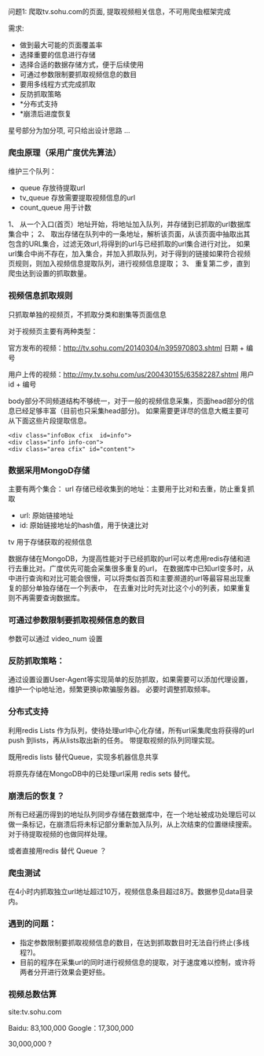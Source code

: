 问题1: 爬取tv.sohu.com的页面, 提取视频相关信息，不可用爬虫框架完成

需求:

* 做到最大可能的页面覆盖率
* 选择重要的信息进行存储
* 选择合适的数据存储方式，便于后续使用
* 可通过参数限制要抓取视频信息的数目
* 要用多线程方式完成抓取
* 反防抓取策略
* *分布式支持
* *崩溃后进度恢复

星号部分为加分项, 可只给出设计思路 ...




### 爬虫原理（采用广度优先算法）

维护三个队列：

* queue         存放待提取url
* tv_queue      存放需要提取视频信息的url
* count_queue   用于计数

1、 从一个入口(首页）地址开始，将地址加入队列，并存储到已抓取的url数据库集合中；
2、 取出存储在队列中的一条地址，解析该页面，从该页面中抽取出其包含的URL集合，过滤无效url,将得到的url与已经抓取的url集合进行对比，
    如果url集合中尚不存在，加入集合，并加入抓取队列，对于得到的链接如果符合视频页规则，则加入视频信息提取队列，进行视频信息提取；
3、 重复第二步，直到爬虫达到设置的抓取数量。



### 视频信息抓取规则

只抓取单独的视频页，不抓取分类和剧集等页面信息

对于视频页主要有两种类型：

官方发布的视频：http://tv.sohu.com/20140304/n395970803.shtml
日期 + 编号

用户上传的视频：http://my.tv.sohu.com/us/200430155/63582287.shtml
用户id + 编号


body部分不同频道结构不够统一，对于一般的视频信息采集，页面head部分的信息已经足够丰富（目前也只采集head部分)。
如果需要更详尽的信息大概主要可从下面这些片段提取信息。

    <div class="infoBox cfix  id=info">
    <div class="info info-con">
    <div class="area cfix" id="content">



### 数据采用MongoD存储

主要有两个集合：
url   存储已经收集到的地址：主要用于比对和去重，防止重复抓取

* url: 原始链接地址
* id: 原始链接地址的hash值，用于快速比对


tv    用于存储获取的视频信息

数据存储在MongoDB，为提高性能对于已经抓取的url可以考虑用redis存储和进行去重比对。广度优先可能会采集很多重复的url，
在数据库中已知url变多时，从中进行查询和对比可能会很慢，可以将类似首页和主要濒道的url等最容易出现重复的部分单独存储在一个列表中，
在去重对比时先对比这个小的列表，如果重复则不再需要查询数据库。


### 可通过参数限制要抓取视频信息的数目
参数可以通过 video_num 设置


### 反防抓取策略：
通过设置设置User-Agent等实现简单的反防抓取，如果需要可以添加代理设置，维护一个ip地址池，频繁更换ip欺骗服务器。
必要时调整抓取频率。


### 分布式支持

利用redis Lists 作为队列，使待处理url中心化存储，所有url采集爬虫将获得的url push 到lists，再从lists取出新的任务。
带提取视频的队列同理实现。

既用redis lists 替代Queue，实现多机器信息共享

将原先存储在MongoDB中的已处理url采用 redis sets 替代。


### 崩溃后的恢复？

所有已经遍历得到的地址队列同步存储在数据库中，在一个地址被成功处理后可以做一条标记，在崩溃后将未标记部分重新加入队列，从上次结束的位置继续搜索。
对于待提取视频的也做同样处理。

或者直接用redis 替代 Queue ？


### 爬虫测试

在4小时内抓取独立url地址超过10万，视频信息条目超过8万。数据参见data目录内。


### 遇到的问题：

* 指定参数限制要抓取视频信息的数目，在达到抓取数目时无法自行终止(多线程?)。
* 目前的程序在采集url的同时进行视频信息的提取，对于速度难以控制，或许将两者分开进行效果会更好些。


### 视频总数估算

site:tv.sohu.com

Baidu: 83,100,000
Google：17,300,000

30,000,000 ?